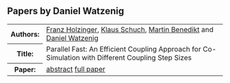 ## Papers by Daniel Watzenig
<table><tr><th>Authors:</th>
<td>
<a href="/proceedings/authors/FranzHolzinger">Franz Holzinger</a>, <a href="/proceedings/authors/KlausSchuch">Klaus Schuch</a>, <a href="/proceedings/authors/MartinBenedikt">Martin Benedikt</a> and <a href="/proceedings/authors/DanielWatzenig">Daniel Watzenig</a></td>
</tr>
<tr><th>Title:</th>
<td>Parallel Fast: An Efficient Coupling Approach for Co-Simulation with Different Coupling Step Sizes</td>
</tr>
<tr><th>Paper:</th>
<td><a href="/abstracts/abstract_8B_1">abstract</a> <a href="/proceedings/papers/Modelica2021session8B_paper1.pdf">full paper</a></td>
</tr>
</table>
